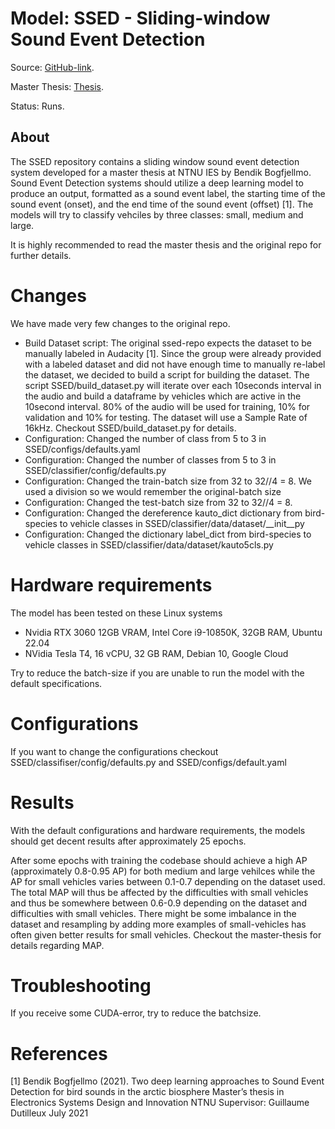 # Model: SSED - Sliding-window Sound Event Detection

Source: [GitHub-link](https://github.com/bendikbo/SSED).

Master Thesis: [Thesis](https://github.com/bendikbo/SSED/blob/main/thesis.pdf).

Status: Runs.

## About

The SSED repository contains a sliding window sound event detection system developed for a master thesis at NTNU IES by Bendik Bogfjellmo. Sound Event Detection systems should utilize a deep learning model to produce an output, formatted as a sound event label, the starting time of the sound event (onset), and the end time of the sound event (offset) [1]. The models will try to classify vehciles by three classes: small, medium and large. 

It is highly recommended to read the master thesis and the original repo for further details.

# Changes
We have made very few changes to the original repo. 

- Build Dataset script: The original ssed-repo expects the dataset to be manually labeled in Audacity [1]. Since the group were already provided with a labeled dataset and did not have enough time to manually re-label the dataset, we decided to build a script for building the dataset. The script SSED/build_dataset.py will iterate over each 10seconds interval in the audio and build a dataframe by vehicles which are active in the 10second interval. 80% of the audio will be used for training, 10% for validation and 10% for testing. The dataset will use a Sample Rate of 16kHz. Checkout SSED/build_dataset.py for details.
- Configuration: Changed the number of class from 5 to 3 in SSED/configs/defaults.yaml
- Configuration: Changed the number of classes from 5 to 3 in SSED/classifier/config/defaults.py 
- Configuration: Changed the train-batch size from 32 to 32//4 = 8. We used a division so we would remember the original-batch size
- Configuration: Changed the test-batch size from 32 to 32//4 = 8. 
- Configuration: Changed the dereference kauto_dict dictionary from bird-species to vehicle classes in SSED/classifier/data/dataset/__init__py 
- Configuration: Changed the dictionary label_dict from bird-species to vehicle classes in SSED/classifier/data/dataset/kauto5cls.py


# Hardware requirements
The model has been tested on these Linux systems 
- Nvidia RTX 3060 12GB VRAM, Intel Core i9-10850K, 32GB RAM, Ubuntu 22.04
- NVidia Tesla T4, 16 vCPU, 32 GB RAM, Debian 10, Google Cloud

Try to reduce the batch-size if you are unable to run the model with the default specifications.

# Configurations
If you want to change the configurations checkout SSED/classifiser/config/defaults.py and SSED/configs/default.yaml


# Results
With the default configurations and hardware requirements, the models should get decent results after approximately 25 epochs.

After some epochs with training the codebase should achieve a high AP (approximately 0.8-0.95 AP) for both medium and large vehilces while the AP for small vehicles varies between 0.1-0.7 depending on the dataset used. The total MAP will thus be affected by the difficulties with small vehicles and thus be somewhere between 0.6-0.9 depending on the dataset and difficulties with small vehicles. There might be some imbalance in the dataset and resampling by adding more examples of small-vehicles has often given better results for small vehicles. Checkout the master-thesis for details regarding MAP.


# Troubleshooting
If you receive some CUDA-error, try to reduce the batchsize.


# References
<a id="1">[1]</a> 
Bendik Bogfjellmo (2021). 
Two deep learning approaches to Sound Event Detection for bird sounds in the arctic biosphere
Master’s thesis in Electronics Systems Design and Innovation NTNU Supervisor: Guillaume Dutilleux July 2021

